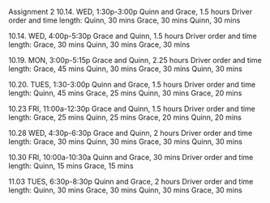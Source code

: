 Assignment 2
10.14. WED, 1:30p-3:00p Quinn and 
Grace,
1.5 hours
Driver order and time length:
Quinn, 30 mins
Grace, 30 mins
Quinn, 30 mins

10.14. WED, 4:00p-5:30p Grace and
Quinn,
1.5 hours
Driver order and time length:
Grace, 30 mins
Quinn, 30 mins
Grace, 30 mins

10.19. MON, 3:00p-5:15p Grace and Quinn,
2.25 hours
Driver order and time length:
Grace, 45 mins
Quinn, 30 mins
Grace, 30 mins
Quinn, 30 mins

10.20. TUES, 1:30-3:00p Quinn and Grace,
1.5 hours
Driver order and time length:
Quinn, 45 mins
Grace, 25 mins
Quinn, 30 mins
Grace, 20 mins

10.23 FRI, 11:00a-12:30p Grace and Quinn,
1.5 hours
Driver order and time length:
Grace, 25 mins
Quinn, 25 mins
Grace, 20 mins
Quinn, 20 mins

10.28 WED, 4:30p-6:30p Grace and Quinn,
2 hours
Driver order and time length:
Grace, 30 mins
Quinn, 30 mins
Grace, 30 mins
Quinn, 30 mins

10.30 FRI, 10:00a-10:30a Quinn and Grace,
30 mins
Driver order and time length:
Quinn, 15 mins
Grace, 15 mins

11.03 TUES, 6:30p-8:30p Quinn and Grace,
2 hours
Driver order and time length:
Quinn, 30 mins
Grace, 30 mins
Quinn, 30 mins
Grace, 30 mins

